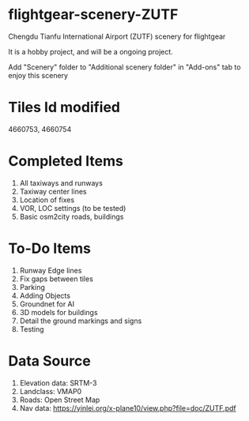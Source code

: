 # flightgear-scenery-ZUTF
Chengdu Tianfu International Airport (ZUTF) scenery for flightgear

It is a hobby project, and will be a ongoing project.

Add "Scenery" folder to "Additional scenery folder" in "Add-ons" tab to enjoy this scenery

Tiles Id modified
=================
4660753, 4660754

Completed Items
===============
1. All taxiways and runways
2. Taxiway center lines
3. Location of fixes
4. VOR, LOC settings (to be tested)
5. Basic osm2city roads, buildings

To-Do Items
===========
1. Runway Edge lines
2. Fix gaps between tiles
3. Parking
4. Adding Objects
5. Groundnet for AI
6. 3D models for buildings
7. Detail the ground markings and signs
8. Testing

Data Source
===========
1. Elevation data: SRTM-3
2. Landclass: VMAP0
3. Roads: Open Street Map
4. Nav data: https://yinlei.org/x-plane10/view.php?file=doc/ZUTF.pdf
